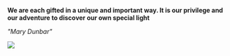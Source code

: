 **We are each gifted in a unique and important way. It is our privilege and our adventure to discover our own special light**

*"Mary Dunbar"*

![](https://api.nosense.lol/ghvc/?username=cdfrm)